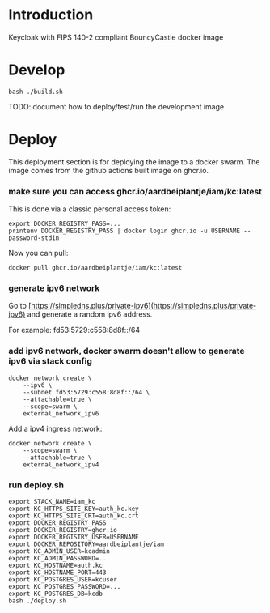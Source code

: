 # Introduction

Keycloak with FIPS 140-2 compliant BouncyCastle docker image

# Develop
```
bash ./build.sh
```

TODO: document how to deploy/test/run the development image

# Deploy

This deployment section is for deploying the image to a docker swarm. The image
comes from the github actions built image on ghcr.io.

### make sure you can access ghcr.io/aardbeiplantje/iam/kc:latest

This is done via a classic personal access token:
```
export DOCKER_REGISTRY_PASS=...
printenv DOCKER_REGISTRY_PASS | docker login ghcr.io -u USERNAME --password-stdin
```

Now you can pull:
```
docker pull ghcr.io/aardbeiplantje/iam/kc:latest
```

### generate ipv6 network

Go to
[https://simpledns.plus/private-ipv6](https://simpledns.plus/private-ipv6) and
generate a random ipv6 address.

For example: fd53:5729:c558:8d8f::/64

### add ipv6 network, docker swarm doesn't allow to generate ipv6 via stack config
```
docker network create \
    --ipv6 \
    --subnet fd53:5729:c558:8d8f::/64 \
    --attachable=true \
    --scope=swarm \
    external_network_ipv6
```

Add a ipv4 ingress network:
```
docker network create \
    --scope=swarm \
    --attachable=true \
    external_network_ipv4
```

### run deploy.sh
```
export STACK_NAME=iam_kc
export KC_HTTPS_SITE_KEY=auth_kc.key
export KC_HTTPS_SITE_CRT=auth_kc.crt
export DOCKER_REGISTRY_PASS
export DOCKER_REGISTRY=ghcr.io
export DOCKER_REGISTRY_USER=USERNAME
export DOCKER_REPOSITORY=aardbeiplantje/iam
export KC_ADMIN_USER=kcadmin
export KC_ADMIN_PASSWORD=...
export KC_HOSTNAME=auth.kc
export KC_HOSTNAME_PORT=443
export KC_POSTGRES_USER=kcuser
export KC_POSTGRES_PASSWORD=...
export KC_POSTGRES_DB=kcdb
bash ./deploy.sh
```
